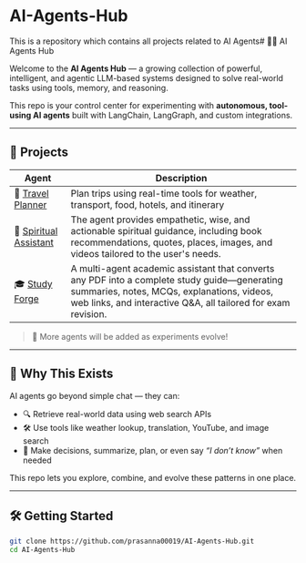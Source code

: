 # AI-Agents-Hub
This is a repository which contains all projects related to AI Agents# 🤖🧪 AI Agents Hub

Welcome to the **AI Agents Hub** — a growing collection of powerful, intelligent, and agentic LLM-based systems designed to solve real-world tasks using tools, memory, and reasoning.

This repo is your control center for experimenting with **autonomous, tool-using AI agents** built with LangChain, LangGraph, and custom integrations.

---

## 🚀 Projects

| Agent | Description |
|-------|-------------|
| 🧳 [Travel Planner](Travel_Agent_Langchain.ipynb) | Plan trips using real-time tools for weather, transport, food, hotels, and itinerary |
| 🧘 [Spiritual Assistant](Spiritual_AI_Agent_Langchain.ipynb) | The agent provides empathetic, wise, and actionable spiritual guidance, including book recommendations, quotes, places, images, and videos tailored to the user's needs.
| 🎓 [Study Forge](StudyForge-Multi-Agent/StudyForge-Multi-AI-Agent.ipynb) | A multi-agent academic assistant that converts any PDF into a complete study guide—generating summaries, notes, MCQs, explanations, videos, web links, and interactive Q&A, all tailored for exam revision. |
> 🧩 More agents will be added as experiments evolve!

---

## 🧠 Why This Exists

AI agents go beyond simple chat — they can:
- 🔍 Retrieve real-world data using web search APIs
- 🛠️ Use tools like weather lookup, translation, YouTube, and image search
- 🧭 Make decisions, summarize, plan, or even say *“I don’t know”* when needed

This repo lets you explore, combine, and evolve these patterns in one place.

---

## 🛠️ Getting Started

```bash
git clone https://github.com/prasanna00019/AI-Agents-Hub.git
cd AI-Agents-Hub
```

